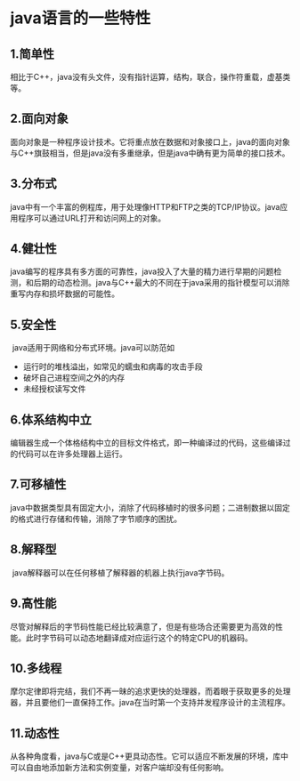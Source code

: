 # java语言的一些特性

## 1.简单性

​     相比于C++，java没有头文件，没有指针运算，结构，联合，操作符重载，虚基类等。

## 2.面向对象

​	面向对象是一种程序设计技术。它将重点放在数据和对象接口上，java的面向对象与C++旗鼓相当，但是java没有多重继承，但是java中确有更为简单的接口技术。

## 3.分布式

​	java中有一个丰富的例程库，用于处理像HTTP和FTP之类的TCP/IP协议。java应用程序可以通过URL打开和访问网上的对象。

## 4.健壮性

​	java编写的程序具有多方面的可靠性，java投入了大量的精力进行早期的问题检测，和后期的动态检测。java与C++最大的不同在于java采用的指针模型可以消除重写内存和损坏数据的可能性。

## 5.安全性

​	java适用于网络和分布式环境。java可以防范如

- 运行时的堆栈溢出，如常见的蠕虫和病毒的攻击手段
- 破坏自己进程空间之外的内存
- 未经授权读写文件

## 6.体系结构中立

​	编辑器生成一个体格结构中立的目标文件格式，即一种编译过的代码，这些编译过的代码可以在许多处理器上运行。

## 7.可移植性

​	java中数据类型具有固定大小，消除了代码移植时的很多问题；二进制数据以固定的格式进行存储和传输，消除了字节顺序的困扰。

## 8.解释型

​	java解释器可以在任何移植了解释器的机器上执行java字节码。

## 9.高性能

​	尽管对解释后的字节码性能已经比较满意了，但是有些场合还需要更为高效的性能。此时字节码可以动态地翻译成对应运行这个的特定CPU的机器码。

## 10.多线程

​	摩尔定律即将完结，我们不再一昧的追求更快的处理器，而着眼于获取更多的处理器，并且要他们一直保持工作。java在当时第一个支持并发程序设计的主流程序。

## 11.动态性

​	从各种角度看，java与C或是C++更具动态性。它可以适应不断发展的环境，库中可以自由地添加新方法和实例变量，对客户端却没有任何影响。

​	

